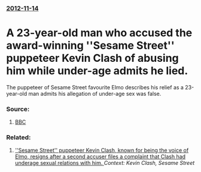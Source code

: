 ### [2012-11-14](/news/2012/11/14/index.md)

# A 23-year-old man who accused the award-winning ''Sesame Street'' puppeteer Kevin Clash of abusing him while under-age admits he lied. 

The puppeteer of Sesame Street favourite Elmo describes his relief as a 23-year-old man admits his allegation of under-age sex was false.


### Source:

1. [BBC](http://www.bbc.co.uk/news/entertainment-arts-20320172)

### Related:

1. [''Sesame Street'' puppeteer Kevin Clash, known for being the voice of Elmo, resigns after a second accuser files a complaint that Clash had underage sexual relations with him. ](/news/2012/11/20/sesame-street-puppeteer-kevin-clash-known-for-being-the-voice-of-elmo-resigns-after-a-second-accuser-files-a-complaint-that-clash-had.md) _Context: Kevin Clash, Sesame Street_
